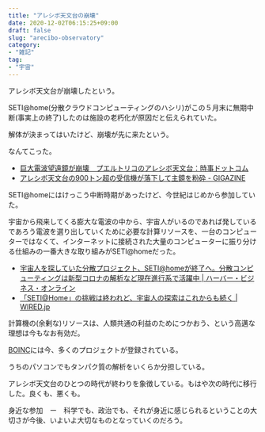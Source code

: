 ```yaml
---
title: "アレシボ天文台の崩壊"
date: 2020-12-02T06:15:25+09:00
draft: false
slug: "arecibo-observatory"
category:
- "雑記"
tag:
- "宇宙"
---
```


アレシボ天文台が崩壊したという。

SETI@home(分散クラウドコンピューティングのハシリ)がこの５月末に無期中断(事実上の終了)したのは施設の老朽化が原因だと伝えられていた。

解体が決まってはいたけど、崩壊が先に来たという。

なんてこった。

* [巨大電波望遠鏡が崩壊　プエルトリコのアレシボ天文台：時事ドットコム](https://www.jiji.com/jc/article?k=2020120200385)
* [アレシボ天文台の900トン超の受信機が落下して主鏡を粉砕 - GIGAZINE](https://gigazine.net/news/20201202-arecibo-telescope-fatal-collapse/)

SETI@homeにはけっこう中断時期があったけど、今世紀はじめから参加していた。

宇宙から飛来してくる膨大な電波の中から、宇宙人がいるのであれば発しているであろう電波を選り出していくために必要な計算リソースを、一台のコンピューターではなくて、インターネットに接続された大量のコンピューターに振り分ける仕組みの一番大きな取り組みがSETI@homeだった。

* [宇宙人を探していた分散プロジェクト、SETI@homeが終了へ。分散コンピューティングは新型コロナの解析など現在進行系で活躍中 | ハーバー・ビジネス・オンライン](https://hbol.jp/215694)
* [「SETI@Home」の挑戦は終われど、宇宙人の探索はこれからも続く | WIRED.jp](https://wired.jp/2020/03/06/setihome-is-over-but-the-search-for-alien-life-continues/)

計算機の(余剰な)リソースは、人類共通の利益のためにつかおう、という高邁な理想は今もなお有効だ。

[BOINC](https://boinc.berkeley.edu/)には今、多くのプロジェクトが登録されている。

うちのパソコンでもタンパク質の解析をいくらか分担している。

アレシボ天文台のひとつの時代が終わりを象徴している。もはや次の時代に移行した。良くも、悪くも。

身近な参加　ー　科学でも、政治でも、それが身近に感じられるということの大切さが今後、いよいよ大切なものとなっていくのだろう。
